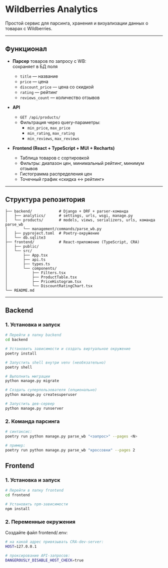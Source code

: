 # Wildberries Analytics

Простой сервис для парсинга, хранения и визуализации данных о товарах с Wildberries.

---

## Функционал

- **Парсер** товаров по запросу с WB:  
  сохраняет в БД поля  
  - `title` — название  
  - `price` — цена  
  - `discount_price` — цена со скидкой  
  - `rating` — рейтинг  
  - `reviews_count` — количество отзывов  

- **API**  
  - `GET /api/products/`  
  - Фильтрация через query-параметры:  
    - `min_price`, `max_price`  
    - `min_rating`, `max_rating`  
    - `min_reviews`, `max_reviews`

- **Frontend (React + TypeScript + MUI + Recharts)**  
  - Таблица товаров с сортировкой  
  - Фильтры: диапазон цен, минимальный рейтинг, минимум отзывов  
  - Гистограмма распределения цен  
  - Точечный график «скидка ↔ рейтинг»  

---

## Структура репозитория

```text
├── backend/            # Django + DRF + parser-команда
│   ├── analytics/      # settings, urls, wsgi, manage.py
│   └── products/       # models, views, serializers, urls, командa parse_wb
│       └── management/commands/parse_wb.py
│   ├── pyproject.toml  # Poetry-окружение
│   └── db.sqlite3
├── frontend/           # React-приложение (TypeScript, CRA)
│   ├── public/
│   └── src/
│       ├── App.tsx
│       ├── api.ts
│       ├── types.ts
│       └── components/
│           ├── Filters.tsx
│           ├── ProductTable.tsx
│           ├── PriceHistogram.tsx
│           └── DiscountRatingChart.tsx
└── README.md
```

---

## Backend

### 1. Установка и запуск

```bash
# Перейти в папку backend
cd backend

# Установить зависимости и создать виртуальное окружение
poetry install

# Запустить shell внутри venv (необязательно)
poetry shell

# Выполнить миграции
python manage.py migrate

# Создать суперпользователя (опционально)
python manage.py createsuperuser

# Запустить дев-сервер
python manage.py runserver
```

### 2. Команда парсинга

```bash
# синтаксис:
poetry run python manage.py parse_wb "<запрос>" --pages <N>

# пример:
poetry run python manage.py parse_wb "кроссовки" --pages 2
```

##  Frontend

### 1. Установка и запуск

```bash
# Перейти в папку frontend
cd frontend

# Установить npm-зависимости
npm install
```

### 2. Переменные окружения

Создайте файл frontend/.env:

```bash
# на какой адрес привязывать CRA-dev-server:
HOST=127.0.0.1

# проксирование API-запросов:
DANGEROUSLY_DISABLE_HOST_CHECK=true
```